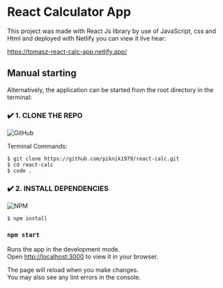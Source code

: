 # React Calculator App

This project was made with React Js library 
by use of JavaScript, css and Html
and deployed with Netlify
you can view it live hear: 

https://tomasz-react-calc-app.netlify.app/

## Manual starting

Alternatively, the application can be started from the root directory in the terminal:


### ✔️ 1. CLONE THE REPO

![GitHub](https://img.shields.io/badge/github-%23121011.svg?style=for-the-badge&logo=github&logoColor=white)

Terminal Commands:

```
$ git clone https://github.com/piknik1979/react-calc.git
$ cd react-calc
$ code .
```

### ✔️ 2. INSTALL DEPENDENCIES

![NPM](https://img.shields.io/badge/NPM-%23000000.svg?style=for-the-badge&logo=npm&logoColor=white)

```
$ npm install
```

### `npm start`

Runs the app in the development mode.\
Open [http://localhost:3000](http://localhost:3000) to view it in your browser.

The page will reload when you make changes.\
You may also see any lint errors in the console.
